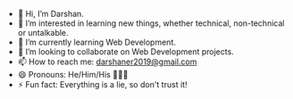 - 👋 Hi, I’m Darshan.
- 👀 I’m interested in learning new things, whether technical, non-technical or untalkable.
- 🌱 I’m currently learning Web Development.
- 💞️ I’m looking to collaborate on Web Development projects.
- 📫 How to reach me: darshaner2019@gmail.com
- 😄 Pronouns: He/Him/His 👨🏼‍🦰
- ⚡ Fun fact: Everything is a lie, so don't trust it!
